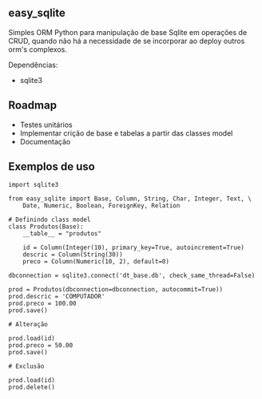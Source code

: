 
easy_sqlite
-
Simples ORM Python para manipulação de base Sqlite em operações de CRUD, quando não há a necessidade de se incorporar ao deploy outros orm's complexos.

Dependências:

- sqlite3

Roadmap
-
- Testes unitários
- Implementar crição de base e tabelas a partir das classes model
- Documentação



Exemplos de uso
-

```
import sqlite3

from easy_sqlite import Base, Column, String, Char, Integer, Text, \
    Date, Numeric, Boolean, ForeignKey, Relation

# Definindo class model
class Produtos(Base):
    __table__ = "produtos"
    
    id = Column(Integer(10), primary_key=True, autoincrement=True)   
    descric = Column(String(30))   
    preco = Column(Numeric(10, 2), default=0)
    
dbconnection = sqlite3.connect('dt_base.db', check_same_thread=False)

prod = Produtos(dbconnection=dbconnection, autocommit=True))
prod.descric = 'COMPUTADOR' 
prod.preco = 100.00
prod.save()

# Alteração

prod.load(id)
prod.preco = 50.00
prod.save()

# Exclusão

prod.load(id)
prod.delete()
```

